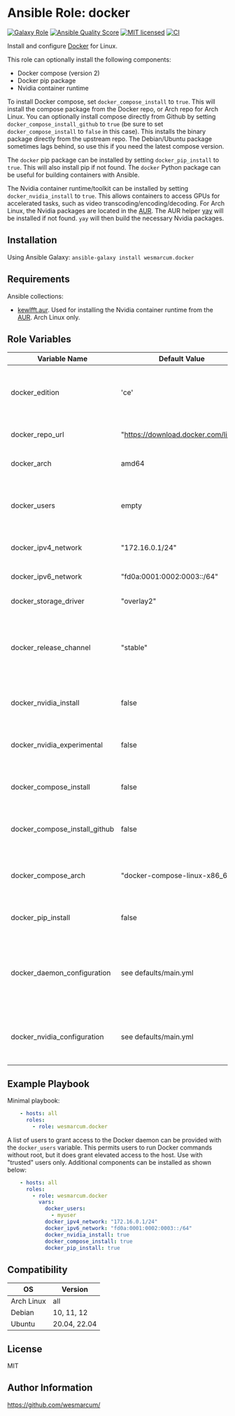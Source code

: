 Ansible Role: docker
====================
[![Galaxy Role][badge-galaxy]][link-galaxy]
[![Ansible Quality Score][badge-quality]][link-galaxy]
[![MIT licensed][badge-license]][link-license]
[![CI][badge-gh-actions]][link-gh-actions]

Install and configure [Docker](https://www.docker.com/) for Linux.

This role can optionally install the following components:

* Docker compose (version 2)
* Docker pip package
* Nvidia container runtime

To install Docker compose, set `docker_compose_install` to `true`.  This will install the compose package from the Docker repo, or Arch repo for Arch Linux.  You can optionally install compose directly from Github by setting `docker_compose_install_github` to `true` (be sure to set `docker_compose_install` to `false` in this case).  This installs the binary package directly from the upstream repo.  The Debian/Ubuntu package sometimes lags behind, so use this if you need the latest compose version.

The `docker` pip package can be installed by setting `docker_pip_install` to `true`.  This will also install pip if not found.  The `docker` Python package can be useful for building containers with Ansible.

The Nvidia container runtime/toolkit can be installed by setting `docker_nvidia_install` to `true`.  This allows containers to access GPUs for accelerated tasks, such as video transcoding/encoding/decoding.  For Arch Linux, the Nvidia packages are located in the [AUR](https://aur.archlinux.org/).  The AUR helper [yay](https://github.com/Jguer/yay/) will be installed if not found.  `yay` will then build the necessary Nvidia packages.

Installation
------------

Using Ansible Galaxy: `ansible-galaxy install wesmarcum.docker`

Requirements
------------

Ansible collections:
  - [kewlfft.aur](https://galaxy.ansible.com/kewlfft/aur).  Used for installing the Nvidia container runtime from the [AUR](https://aur.archlinux.org/).  Arch Linux only.

Role Variables
--------------

| Variable Name                 | Default Value                       | Description                                                                                     |
|-------------------------------|-------------------------------------|-------------------------------------------------------------------------------------------------|
| docker_edition                | 'ce'                                | Edition to install. Can be 'ce' or 'ee'.  Note that 'ee' requires a custom URL.                 |
| docker_repo_url               | "https://download.docker.com/linux" | Base repo for docker packages.                                                                  |
| docker_arch                   | amd64                               | Package architecture to use.                                                                    |
| docker_users                  | empty                               | List of users to add to the docker group. _Warning_: This grants elevated permissions.          |
| docker_ipv4_network           | "172.16.0.1/24"                     | IPv4 default bridge network.                                                                    |
| docker_ipv6_network           | "fd0a:0001:0002:0003::/64"          | IPv6 default bridge network.                                                                    |
| docker_storage_driver         | "overlay2"                          | Default storage driver.                                                                         |
| docker_release_channel        | "stable"                            | Release channel for Debian/Ubuntu.  Append 'nightly' or 'test' if you like to live dangerously. |
| docker_nvidia_install         | false                               | Install the Nvidia container runtime/toolkit.                                                   |
| docker_nvidia_experimental    | false                               | Enable experimental Nvidia packages for Debian/Ubuntu.                                          |
| docker_compose_install        | false                               | Install Docker Compose package from the repo.                                                   |
| docker_compose_install_github | false                               | Install the latest version of Docker Compose from Github.                                       |
| docker_compose_arch           | "docker-compose-linux-x86_64"       | Compose architecture to use when installing from Github.                                        |
| docker_pip_install            | false                               | Install pip and the 'docker' Python package.                                                    |
| docker_daemon_configuration   | see defaults/main.yml               | A dictionary of configuration items for the Docker daemon.  Override in playbook if needed.     |
| docker_nvidia_configuration   | see defaults/main.yml               | Nvidia container runtime configuration for the Docker daemon.                                   |

Example Playbook
----------------

Minimal playbook:
```yaml
    - hosts: all
      roles:
        - role: wesmarcum.docker
```

A list of users to grant access to the Docker daemon can be provided with the `docker_users` variable.  This permits users to run Docker commands without root, but it does grant elevated access to the host.  Use with "trusted" users only.  Additional components can be installed as shown below:
```yaml
    - hosts: all
      roles:
        - role: wesmarcum.docker
          vars:
            docker_users:
              - myuser
            docker_ipv4_network: "172.16.0.1/24"
            docker_ipv6_network: "fd0a:0001:0002:0003::/64"
            docker_nvidia_install: true
            docker_compose_install: true
            docker_pip_install: true
```

Compatibility
-------------

| OS         | Version      |
|------------|--------------|
| Arch Linux | all          |
| Debian     | 10, 11, 12   |
| Ubuntu     | 20.04, 22.04 |

License
-------

MIT

Author Information
------------------

https://github.com/wesmarcum/

[badge-license]: https://img.shields.io/badge/license-MIT-green?
[link-license]: https://github.com/wesmarcum/ansible-role-docker/blob/main/LICENSE
[badge-gh-actions]: https://github.com/wesmarcum/ansible-role-docker/workflows/CI/badge.svg?event=push
[link-gh-actions]: https://github.com/wesmarcum/ansible-role-docker/actions?query=workflow%3ACI
[badge-galaxy]: https://img.shields.io/badge/role-docker-blue
[link-galaxy]: https://galaxy.ansible.com/wesmarcum/docker
[badge-quality]: https://img.shields.io/ansible/quality/60087
